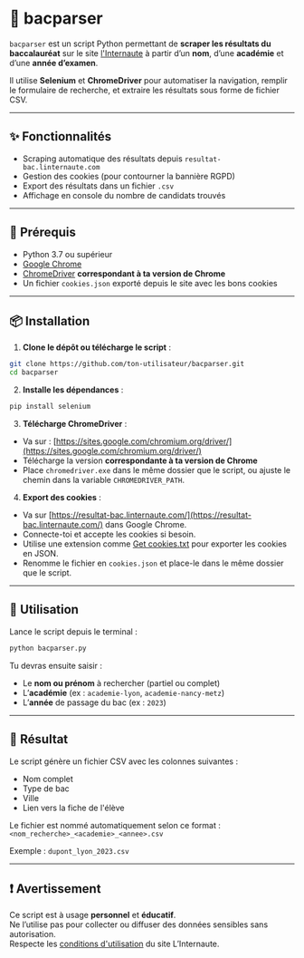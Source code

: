 # 🧪 bacparser

`bacparser` est un script Python permettant de **scraper les résultats du baccalauréat** sur le site [l'Internaute](https://www.linternaute.com/) à partir d’un **nom**, d’une **académie** et d’une **année d’examen**.

Il utilise **Selenium** et **ChromeDriver** pour automatiser la navigation, remplir le formulaire de recherche, et extraire les résultats sous forme de fichier CSV.

---

## ✨ Fonctionnalités

- Scraping automatique des résultats depuis `resultat-bac.linternaute.com`
- Gestion des cookies (pour contourner la bannière RGPD)
- Export des résultats dans un fichier `.csv`
- Affichage en console du nombre de candidats trouvés

---

## 🧰 Prérequis

- Python 3.7 ou supérieur
- [Google Chrome](https://www.google.com/chrome/)
- [ChromeDriver](https://sites.google.com/chromium.org/driver/) **correspondant à ta version de Chrome**
- Un fichier `cookies.json` exporté depuis le site avec les bons cookies

---

## 📦 Installation

1. **Clone le dépôt ou télécharge le script** :

```bash
git clone https://github.com/ton-utilisateur/bacparser.git
cd bacparser
```

2. **Installe les dépendances** :

```bash
pip install selenium
```

3. **Télécharge ChromeDriver** :

- Va sur : [https://sites.google.com/chromium.org/driver/](https://sites.google.com/chromium.org/driver/)
- Télécharge la version **correspondante à ta version de Chrome**
- Place `chromedriver.exe` dans le même dossier que le script, ou ajuste le chemin dans la variable `CHROMEDRIVER_PATH`.

4. **Export des cookies** :

- Va sur [https://resultat-bac.linternaute.com/](https://resultat-bac.linternaute.com/) dans Google Chrome.
- Connecte-toi et accepte les cookies si besoin.
- Utilise une extension comme [Get cookies.txt](https://chrome.google.com/webstore/detail/get-cookiestxt/hnmpcagpplmpfojmgmnngilcnanddlhb) pour exporter les cookies en JSON.
- Renomme le fichier en `cookies.json` et place-le dans le même dossier que le script.

---

## 🚀 Utilisation

Lance le script depuis le terminal :

```bash
python bacparser.py
```

Tu devras ensuite saisir :

- Le **nom ou prénom** à rechercher (partiel ou complet)
- L’**académie** (ex : `academie-lyon`, `academie-nancy-metz`)
- L’**année** de passage du bac (ex : `2023`)

---

## 📁 Résultat

Le script génère un fichier CSV avec les colonnes suivantes :

- Nom complet
- Type de bac
- Ville
- Lien vers la fiche de l'élève

Le fichier est nommé automatiquement selon ce format :  
`<nom_recherche>_<academie>_<annee>.csv`

Exemple : `dupont_lyon_2023.csv`


---

## ❗ Avertissement

Ce script est à usage **personnel** et **éducatif**.  
Ne l’utilise pas pour collecter ou diffuser des données sensibles sans autorisation.  
Respecte les [conditions d'utilisation](https://www.linternaute.com/info/mentions-legales/) du site L’Internaute.



